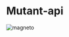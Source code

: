 # Mutant-api
![magneto](https://static.wikia.nocookie.net/marvelvscapcomespaol/images/7/73/Magnintro.gif/revision/latest?cb=20170504234542&path-prefix=es)

